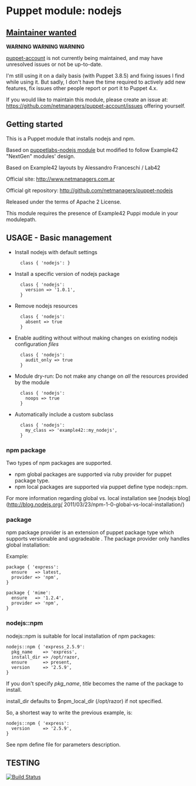 # Puppet module: nodejs

## [Maintainer wanted](https://github.com/netmanagers/puppet-account/issues/new)

**WARNING WARNING WARNING**

[puppet-account](https://github.com/netmanagers/puppet-account) is not currently being maintained, 
and may have unresolved issues or not be up-to-date. 

I'm still using it on a daily basis (with Puppet 3.8.5) and fixing issues I find
while using it. But sadly, I don't have the time required to actively add new features,
fix issues other people report or port it to Puppet 4.x.

If you would like to maintain this module,
please create an issue at: https://github.com/netmanagers/puppet-account/issues
offering yourself.

## Getting started

This is a Puppet module that installs nodejs and npm.

Based on [puppetlabs-nodejs module](https://github.com/puppetlabs/puppetlabs-nodejs) but modified
to follow Example42 "NextGen" modules' design.

Based on Example42 layouts by Alessandro Franceschi / Lab42

Official site: http://www.netmanagers.com.ar

Official git repository: http://github.com/netmanagers/puppet-nodejs

Released under the terms of Apache 2 License.

This module requires the presence of Example42 Puppi module in your modulepath.


## USAGE - Basic management

* Install nodejs with default settings

        class { 'nodejs': }

* Install a specific version of nodejs package

        class { 'nodejs':
          version => '1.0.1',
        }

* Remove nodejs resources

        class { 'nodejs':
          absent => true
        }

* Enable auditing without without making changes on existing nodejs configuration *files*

        class { 'nodejs':
          audit_only => true
        }

* Module dry-run: Do not make any change on *all* the resources provided by the module

        class { 'nodejs':
          noops => true
        }

* Automatically include a custom subclass

        class { 'nodejs':
          my_class => 'example42::my_nodejs',
        }


### npm package

Two types of npm packages are supported.

* npm global packages are supported via ruby provider for puppet package type.
* npm local packages are supported via puppet define type nodejs::npm.

For more information regarding global vs. local installation see [nodejs blog](http://blog.nodejs.org/
2011/03/23/npm-1-0-global-vs-local-installation/)

### package
npm package provider is an extension of puppet package type which supports versionable and upgradeable
. The package provider only handles global installation:

Example:

    package { 'express':
      ensure   => latest,
      provider => 'npm',
    }
    
    package { 'mime':
      ensure   => '1.2.4',
      provider => 'npm',
    }


### nodejs::npm
nodejs::npm is suitable for local installation of npm packages:

    nodejs::npm { 'express_2.5.9':
      pkg_name    => 'express',
      install_dir => /opt/razor,
      ensure      => present,
      version     => '2.5.9',
    }

If you don't specify *pkg_name*, *title* becomes the name of the package to install.

install_dir defaults to $npm_local_dir (/opt/razor) if not specified.

So, a shortest way to write the previous example, is:

    nodejs::npm { 'express':
      version     => '2.5.9',
    }

See npm define file for parameters description.

## TESTING
[![Build Status](https://travis-ci.org/netmanagers/puppet-nodejs.png?branch=master)](https://travis-ci.org/netmanagers/puppet-nodejs)
